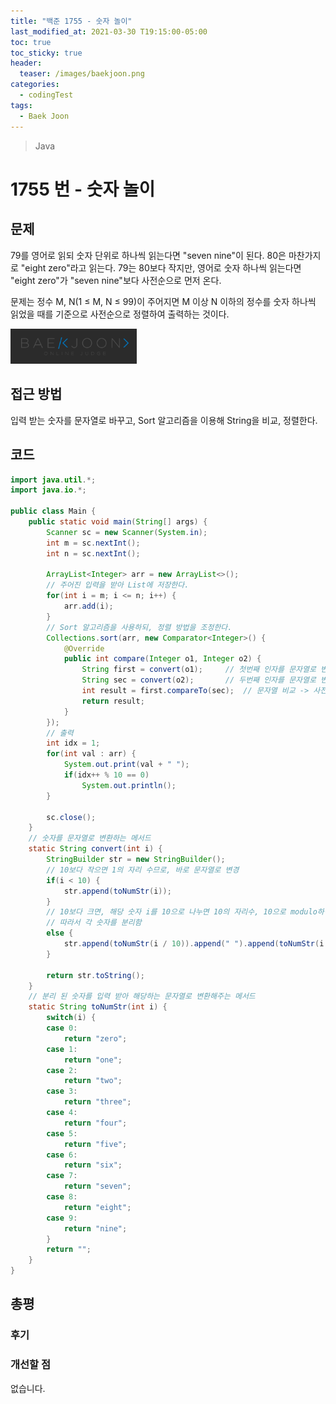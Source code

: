 ```yaml
---
title: "백준 1755 - 숫자 놀이"
last_modified_at: 2021-03-30 T19:15:00-05:00
toc: true
toc_sticky: true
header:
  teaser: /images/baekjoon.png
categories: 
  - codingTest
tags:
  - Baek Joon
---
```


> Java

1755 번 - 숫자 놀이
=============
 
## 문제

79를 영어로 읽되 숫자 단위로 하나씩 읽는다면 "seven nine"이 된다. 80은 마찬가지로 "eight zero"라고 읽는다. 79는 80보다 작지만, 영어로 숫자 하나씩 읽는다면 "eight zero"가 "seven nine"보다 사전순으로 먼저 온다.  

문제는 정수 M, N(1 ≤ M, N ≤ 99)이 주어지면 M 이상 N 이하의 정수를 숫자 하나씩 읽었을 때를 기준으로 사전순으로 정렬하여 출력하는 것이다.  
  
[<img src="/images/baekjoon.png" width="40%" height="40%">](https://www.acmicpc.net/problem/1755)  

## 접근 방법
입력 받는 숫자를 문자열로 바꾸고, Sort 알고리즘을 이용해 String을 비교, 정렬한다.

## 코드
```java
import java.util.*;
import java.io.*;

public class Main {
	public static void main(String[] args) {
		Scanner sc = new Scanner(System.in);
		int m = sc.nextInt();
		int n = sc.nextInt();
		
		ArrayList<Integer> arr = new ArrayList<>();
		// 주어진 입력을 받아 List에 저장한다.
		for(int i = m; i <= n; i++) {
			arr.add(i);
		}
		// Sort 알고리즘을 사용하되, 정렬 방법을 조정한다.
		Collections.sort(arr, new Comparator<Integer>() {
			@Override
			public int compare(Integer o1, Integer o2) {
				String first = convert(o1);		// 첫번째 인자를 문자열로 변경
				String sec = convert(o2);		// 두번째 인자를 문자열로 변경
				int result = first.compareTo(sec);	// 문자열 비교 -> 사전 순으로 비교된다.
				return result;
			}
		});
		// 출력
		int idx = 1;
		for(int val : arr) {
			System.out.print(val + " ");
			if(idx++ % 10 == 0)
				System.out.println();
		}
		
		sc.close();
	}
	// 숫자를 문자열로 변환하는 메서드
	static String convert(int i) {
		StringBuilder str = new StringBuilder();
		// 10보다 작으면 1의 자리 수므로, 바로 문자열로 변경
		if(i < 10) {
			str.append(toNumStr(i));
		}
		// 10보다 크면, 해당 숫자 i를 10으로 나누면 10의 자리수, 10으로 modulo하면 1의 자리수가 된다.
		// 따라서 각 숫자를 분리함
		else {
			str.append(toNumStr(i / 10)).append(" ").append(toNumStr(i % 10));
		}
		
		return str.toString();
	}
	// 분리 된 숫자를 입력 받아 해당하는 문자열로 변환해주는 메서드
	static String toNumStr(int i) {
		switch(i) {
		case 0:
			return "zero";
		case 1:
			return "one";
		case 2:
			return "two";
		case 3:
			return "three";
		case 4:
			return "four";
		case 5:
			return "five";
		case 6:
			return "six";
		case 7:
			return "seven";
		case 8:
			return "eight";
		case 9:
			return "nine";
		}
		return "";
	}
}
```

## 총평
### 후기

### 개선할 점
없습니다.

<!-- ★
<img src="/images/codingTest/bj/문제번호.PNG" width="40%" height="40%">  

-->